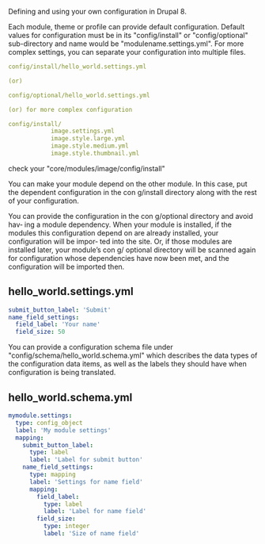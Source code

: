 Defining and using your own configuration in Drupal 8.

Each module, theme or profile can provide default configuration. Default values for configuration must be in its "config/install" or "config/optional" sub-directory and name would be "modulename.settings.yml". For more complex settings, you can separate your configuration into multiple files. 

```yml
config/install/hello_world.settings.yml

(or)

config/optional/hello_world.settings.yml

(or) for more complex configuration

config/install/
			image.settings.yml
			image.style.large.yml
			image.style.medium.yml
			image.style.thumbnail.yml
```

check your "core/modules/image/config/install"

You can make your module depend on the other module. In this case, put the dependent configuration in the con g/install directory along with the rest of your configuration.

You can provide the configuration in the con g/optional directory and avoid hav‐ ing a module dependency. When your module is installed, if the modules this configuration depend on are already installed, your configuration will be impor‐ ted into the site. Or, if those modules are installed later, your module’s con g/ optional directory will be scanned again for configuration whose dependencies have now been met, and the configuration will be imported then.

hello_world.settings.yml
------------------------

```yml
submit_button_label: 'Submit'
name_field_settings:
  field_label: 'Your name'
  field_size: 50
```

You can provide a configuration schema file under "config/schema/hello_world.schema.yml" which describes the data types of the configuration data items, as well as the labels they should have when configuration is being translated.

hello_world.schema.yml
----------------------

```yml
mymodule.settings:
  type: config_object
  label: 'My module settings'
  mapping:
    submit_button_label:
      type: label
      label: 'Label for submit button'
    name_field_settings:
      type: mapping
      label: 'Settings for name field'
      mapping:
        field_label:
          type: label
          label: 'Label for name field'
        field_size:
          type: integer
          label: 'Size of name field'
```